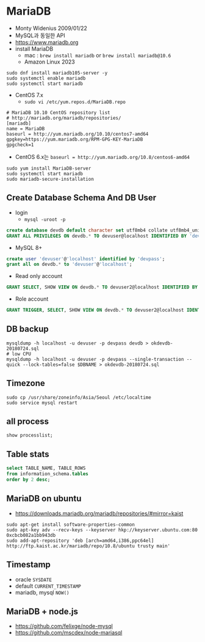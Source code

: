 # MariaDB
* Monty Widenius 2009/01/22
* MySQL과 동일한 API
* https://www.mariadb.org
* install MariaDB
  * mac : `brew install mariadb` or `brew install mariadb@10.6`
  * Amazon Linux 2023
```
sudo dnf install mariadb105-server -y
sudo systemctl enable mariadb
sudo systemctl start mariadb
```

* CentOS 7.x
  * `sudo vi /etc/yum.repos.d/MariaDB.repo`
```
# MariaDB 10.10 CentOS repository list
# http://mariadb.org/mariadb/repositories/
[mariadb]
name = MariaDB
baseurl = http://yum.mariadb.org/10.10/centos7-amd64
gpgkey=https://yum.mariadb.org/RPM-GPG-KEY-MariaDB
gpgcheck=1
```
  * CentOS 6.x는 `baseurl = http://yum.mariadb.org/10.8/centos6-amd64`


```
sudo yum install MariaDB-server
sudo systemctl start mariadb
sudo mariadb-secure-installation
```

## Create Database Schema And DB User
* login
  * `mysql -uroot -p`

```sql
create database devdb default character set utf8mb4 collate utf8mb4_unicode_ci;
GRANT ALL PRIVILEGES ON devdb.* TO devuser@localhost IDENTIFIED BY 'devpass' WITH GRANT OPTION;
```

* MySQL 8+

```sql
create user 'devuser'@'localhost' identified by 'devpass';
grant all on devdb.* to 'devuser'@'localhost';
```

* Read only account

```sql
GRANT SELECT, SHOW VIEW ON devdb.* TO devuser2@localhost IDENTIFIED BY 'devpass';
```

* Role account

```sql
GRANT TRIGGER, SELECT, SHOW VIEW ON devdb.* TO devuser2@localhost IDENTIFIED BY 'devpass';
```

## DB backup
```
mysqldump -h localhost -u devuser -p devpass devdb > okdevdb-20180724.sql
# low CPU
mysqldump -h localhost -u devuser -p devpass --single-transaction --quick --lock-tables=false $DBNAME > okdevdb-20180724.sql
```

## Timezone
```
sudo cp /usr/share/zoneinfo/Asia/Seoul /etc/localtime
sudo service mysql restart
```


## all process
```
show processlist;
```

## Table stats
```sql
select TABLE_NAME, TABLE_ROWS
from information_schema.tables
order by 2 desc;
```

## MariaDB on ubuntu
* https://downloads.mariadb.org/mariadb/repositories/#mirror=kaist

```
sudo apt-get install software-properties-common
sudo apt-key adv --recv-keys --keyserver hkp://keyserver.ubuntu.com:80 0xcbcb082a1bb943db
sudo add-apt-repository 'deb [arch=amd64,i386,ppc64el] http://ftp.kaist.ac.kr/mariadb/repo/10.8/ubuntu trusty main'
```

## Timestamp
* oracle `SYSDATE`
* default `CURRENT_TIMESTAMP`
* mariadb, mysql `NOW()`

## MariaDB + node.js
* https://github.com/felixge/node-mysql
* https://github.com/mscdex/node-mariasql
